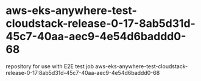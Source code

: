 # aws-eks-anywhere-test-cloudstack-release-0-17-8ab5d31d-45c7-40aa-aec9-4e54d6baddd0-68
repository for use with E2E test job aws-eks-anywhere-test-cloudstack-release-0-17:8ab5d31d-45c7-40aa-aec9-4e54d6baddd0-68
